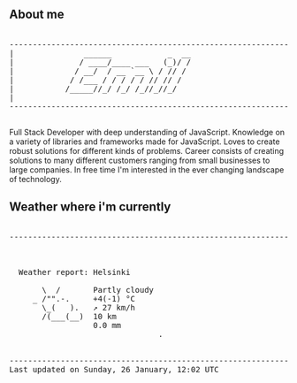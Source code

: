 ## About me

<pre>

--------------------------------------------------------------------------------------
|			    ______            _  __
|			   / ____/____ ___   (_)/ /
|			  / __/  / __ `__ \ / // / 
|			 / /___ / / / / / // // /  
|			/_____//_/ /_/ /_//_//_/   
|                           
--------------------------------------------------------------------------------------

</pre>

Full Stack Developer with deep understanding of JavaScript. Knowledge on a variety of libraries and frameworks made for JavaScript. Loves to create robust solutions for different kinds of problems. Career consists of creating solutions to many different customers ranging from small businesses to large companies. In free time I'm interested in the ever changing landscape of technology. 



## Weather where i'm currently  

<pre>

--------------------------------------------------------------------------------------


 
  Weather report: Helsinki  
    
       \  /       Partly cloudy  
     _ /"".-.     +4(-1) °C  
       \_(   ).   ↗ 27 km/h  
       /(___(__)  10 km  
                  0.0 mm  
                                .


--------------------------------------------------------------------------------------
Last updated on Sunday, 26 January, 12:02 UTC
</pre>

